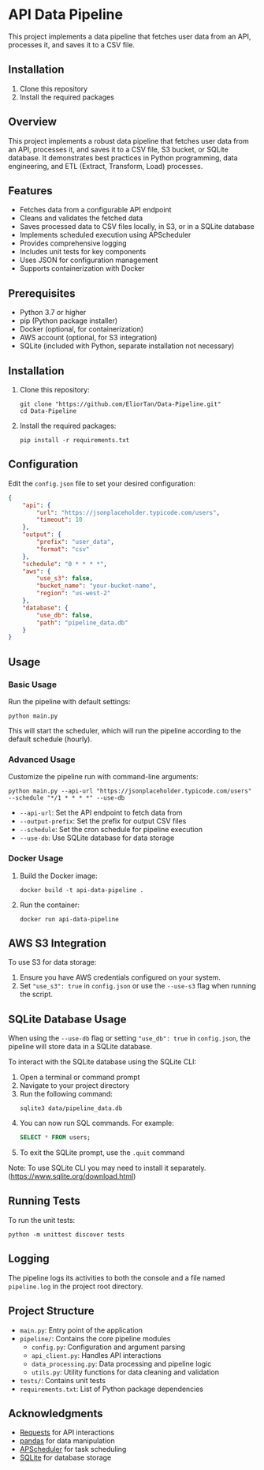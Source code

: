 # API Data Pipeline

This project implements a data pipeline that fetches user data from an API, processes it, and saves it to a CSV file.


## Installation

1. Clone this repository
2. Install the required packages

## Overview

This project implements a robust data pipeline that fetches user data from an API, processes it, and saves it to a CSV file, S3 bucket, or SQLite database. It demonstrates best practices in Python programming, data engineering, and ETL (Extract, Transform, Load) processes.

## Features

- Fetches data from a configurable API endpoint
- Cleans and validates the fetched data
- Saves processed data to CSV files locally, in S3, or in a SQLite database
- Implements scheduled execution using APScheduler
- Provides comprehensive logging
- Includes unit tests for key components
- Uses JSON for configuration management
- Supports containerization with Docker

## Prerequisites

- Python 3.7 or higher
- pip (Python package installer)
- Docker (optional, for containerization)
- AWS account (optional, for S3 integration)
- SQLite (included with Python, separate installation not necessary)

## Installation

1. Clone this repository:
   ```
   git clone "https://github.com/EliorTan/Data-Pipeline.git"
   cd Data-Pipeline
   ```

2. Install the required packages:
   ```
   pip install -r requirements.txt
   ```

## Configuration

Edit the `config.json` file to set your desired configuration:

```json
{
    "api": {
        "url": "https://jsonplaceholder.typicode.com/users",
        "timeout": 10
    },
    "output": {
        "prefix": "user_data",
        "format": "csv"
    },
    "schedule": "0 * * * *",
    "aws": {
        "use_s3": false,
        "bucket_name": "your-bucket-name",
        "region": "us-west-2"
    },
    "database": {
        "use_db": false,
        "path": "pipeline_data.db"
    }
}
```

## Usage

### Basic Usage

Run the pipeline with default settings:

```
python main.py
```

This will start the scheduler, which will run the pipeline according to the default schedule (hourly).

### Advanced Usage

Customize the pipeline run with command-line arguments:

```
python main.py --api-url "https://jsonplaceholder.typicode.com/users" --schedule "*/1 * * * *" --use-db
```

- `--api-url`: Set the API endpoint to fetch data from
- `--output-prefix`: Set the prefix for output CSV files
- `--schedule`: Set the cron schedule for pipeline execution
- `--use-db`: Use SQLite database for data storage

### Docker Usage

1. Build the Docker image:
   ```
   docker build -t api-data-pipeline .
   ```

2. Run the container:
   ```
   docker run api-data-pipeline
   ```

## AWS S3 Integration

To use S3 for data storage:

1. Ensure you have AWS credentials configured on your system.
2. Set `"use_s3": true` in `config.json` or use the `--use-s3` flag when running the script.

## SQLite Database Usage

When using the `--use-db` flag or setting `"use_db": true` in `config.json`, the pipeline will store data in a SQLite database.

To interact with the SQLite database using the SQLite CLI:

1. Open a terminal or command prompt
2. Navigate to your project directory
3. Run the following command:
   ```
   sqlite3 data/pipeline_data.db
   ```
4. You can now run SQL commands. For example:
   ```sql
   SELECT * FROM users;
   ```
5. To exit the SQLite prompt, use the `.quit` command

Note: To use SQLite CLI you may need to install it separately. (https://www.sqlite.org/download.html)

## Running Tests

To run the unit tests:

```
python -m unittest discover tests
```

## Logging

The pipeline logs its activities to both the console and a file named `pipeline.log` in the project root directory.

## Project Structure

- `main.py`: Entry point of the application
- `pipeline/`: Contains the core pipeline modules
  - `config.py`: Configuration and argument parsing
  - `api_client.py`: Handles API interactions
  - `data_processing.py`: Data processing and pipeline logic
  - `utils.py`: Utility functions for data cleaning and validation
- `tests/`: Contains unit tests
- `requirements.txt`: List of Python package dependencies

## Acknowledgments

- [Requests](https://docs.python-requests.org/) for API interactions
- [pandas](https://pandas.pydata.org/) for data manipulation
- [APScheduler](https://apscheduler.readthedocs.io/) for task scheduling
- [SQLite](https://www.sqlite.org/) for database storage